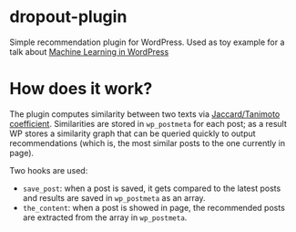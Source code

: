 # dropout-plugin

Simple recommendation plugin for WordPress. Used as toy example for a talk about [Machine Learning in WordPress](http://pieroit.github.io/machine-learning-open-course/index.html#/)

# How does it work?

The plugin computes similarity between two texts via [Jaccard/Tanimoto coefficient](https://en.wikipedia.org/wiki/Jaccard_index). Similarities are stored in `wp_postmeta` for each post; as a result WP stores a similarity graph that can be queried quickly to output recommendations (which is, the most similar posts to the one currently in page).

Two hooks are used:

- `save_post`: when a post is saved, it gets compared to the latest posts and results are saved in `wp_postmeta` as an array.
- `the_content`: when a post is showed in page, the recommended posts are extracted from the array in `wp_postmeta`.
